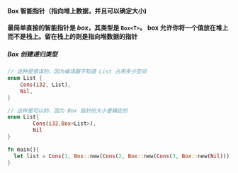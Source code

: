 #### Box 智能指针（指向堆上数据，并且可以确定大小)

**最简单直接的智能指针是 *box*，其类型是 `Box<T>`。 box 允许你将一个值放在堆上而不是栈上。留在栈上的则是指向堆数据的指针**



##### Box 创建递归类型

```rust
// 这种是错误的，因为编译器不知道 List 占用多少空间
enum List {
    Cons(i32, List),
    Nil,
}

// 这样是可以的，因为 Box 指针的大小是确定的
enum List{
		Cons(i32,Box<List>),
		Nil
}

fn main(){
  let list = Cons(1, Box::new(Cons(2, Box::new(Cons(3, Box::new(Nil))))));
}

```

